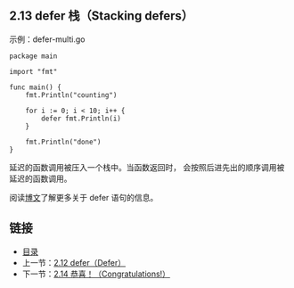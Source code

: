 ## 2.13 defer 栈（Stacking defers）

示例：defer-multi.go

    package main

    import "fmt"

    func main() {
    	fmt.Println("counting")

    	for i := 0; i < 10; i++ {
    		defer fmt.Println(i)
    	}

    	fmt.Println("done")
    }

延迟的函数调用被压入一个栈中。当函数返回时， 会按照后进先出的顺序调用被延迟的函数调用。

阅读[博文](https://blog.go-zh.org/defer-panic-and-recover)了解更多关于 defer 语句的信息。

## 链接
* [目录](https://github.com/gnefiy/go-zh/blob/master/tour/directory.md)
* 上一节：[2.12 defer（Defer）](https://github.com/gnefiy/go-zh/blob/master/tour/02.12.md)
* 下一节：[2.14 恭喜！（Congratulations!）](https://github.com/gnefiy/go-zh/blob/master/tour/02.14.md)
